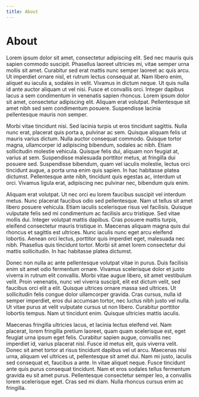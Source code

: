 ```yaml
---
title: About
---
```

# About

Lorem ipsum dolor sit amet, consectetur adipiscing elit. Sed nec mauris quis sapien commodo suscipit. Phasellus laoreet ultricies mi, vitae semper urna mollis sit amet. Curabitur sed erat mattis nunc semper laoreet ac quis arcu. Ut imperdiet ornare nisl, et rutrum lectus consequat at. Nam libero enim, aliquet eu iaculis a, sodales in velit. Vivamus in dictum neque. Ut quis nulla id ante auctor aliquam ut vel nisi. Fusce et convallis orci. Integer dapibus lacus a sem condimentum in venenatis sapien rhoncus. Lorem ipsum dolor sit amet, consectetur adipiscing elit. Aliquam erat volutpat. Pellentesque sit amet nibh sed sem condimentum posuere. Suspendisse lacinia pellentesque mauris non semper.

Morbi vitae tincidunt nisi. Sed lacinia turpis ut eros tincidunt sagittis. Nulla nunc erat, placerat quis porta a, pulvinar ac sem. Quisque aliquam felis ut mauris varius dictum. Nulla auctor consequat commodo. Quisque tortor magna, ullamcorper id adipiscing bibendum, sodales ac nibh. Etiam sollicitudin molestie vehicula. Quisque felis dui, aliquam non feugiat at, varius at sem. Suspendisse malesuada porttitor metus, at fringilla dui posuere sed. Suspendisse bibendum, quam vel iaculis molestie, lectus orci tincidunt augue, a porta urna enim quis sapien. In hac habitasse platea dictumst. Pellentesque ante nibh, tincidunt quis egestas ac, interdum ut orci. Vivamus ligula erat, adipiscing nec pulvinar nec, bibendum quis enim.

Aliquam erat volutpat. Ut nec orci eu lorem faucibus suscipit vel interdum metus. Nunc placerat faucibus odio sed pellentesque. Nam ut tellus sit amet libero posuere vehicula. Etiam iaculis scelerisque risus vel facilisis. Quisque vulputate felis sed mi condimentum ac facilisis arcu tristique. Sed vitae mollis dui. Integer volutpat mattis dapibus. Cras posuere mattis turpis, eleifend consectetur mauris tristique in. Maecenas aliquam magna quis dui rhoncus et sagittis est ultrices. Nunc iaculis nunc eget arcu eleifend lobortis. Aenean orci lectus, porttitor quis imperdiet eget, malesuada nec nibh. Phasellus quis tincidunt tortor. Morbi sit amet lorem consectetur dui mattis sollicitudin. In hac habitasse platea dictumst.

Donec non nulla ac ante pellentesque volutpat vitae in purus. Duis facilisis enim sit amet odio fermentum ornare. Vivamus scelerisque dolor et justo viverra in rutrum elit convallis. Morbi vitae augue libero, sit amet vestibulum velit. Proin venenatis, nunc vel viverra suscipit, elit est dictum velit, sed faucibus orci elit a elit. Quisque ultrices ornare massa sed ultrices. Ut sollicitudin felis congue dolor ullamcorper gravida. Cras cursus, nulla id semper imperdiet, eros dui accumsan tortor, nec luctus nibh justo vel nulla. Ut vitae purus at velit vulputate cursus ut non libero. Curabitur porttitor lobortis tempus. Nam ut tincidunt enim. Quisque ultricies mattis iaculis.

Maecenas fringilla ultricies lacus, et lacinia lectus eleifend vel. Nam placerat, lorem fringilla pretium laoreet, quam quam scelerisque est, eget feugiat urna ipsum eget felis. Curabitur sapien augue, convallis nec imperdiet id, varius placerat nisl. Fusce id metus elit, quis viverra velit. Donec sit amet tortor at risus tincidunt dapibus vel ut arcu. Maecenas nisi urna, aliquam vel ultrices ut, pellentesque sit amet dui. Nam mi justo, iaculis sed consequat et, faucibus a ante. In vitae aliquet neque. Fusce tincidunt ante quis purus consequat tincidunt. Nam et eros sodales tellus fermentum gravida eu sit amet purus. Pellentesque consectetur semper leo, a convallis lorem scelerisque eget. Cras sed mi diam. Nulla rhoncus cursus enim ac fringilla.